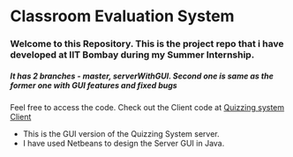 Classroom Evaluation System
======================================

### Welcome to this Repository. This is the project repo that i have developed at IIT Bombay during my Summer Internship.

##### It has 2 branches - master, serverWithGUI. Second one is same as the former one with GUI features and fixed bugs

Feel free to access the code. Check out the Client code at [Quizzing system Client](https://github.com/vamshireddy/Distributed-Quizing-System-Client)

* This is the GUI version of the Quizzing System server.
* I have used Netbeans to design the Server GUI in Java.
